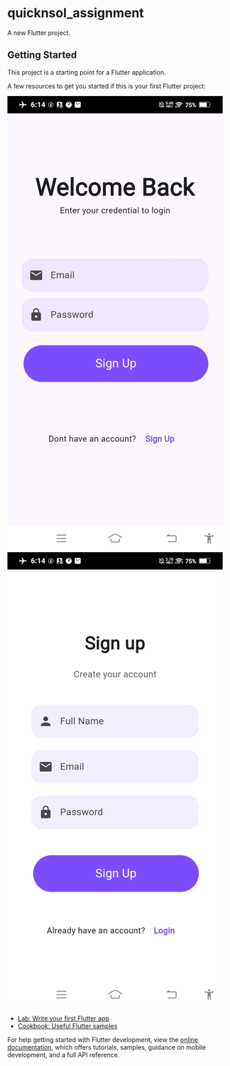 # quicknsol_assignment

A new Flutter project.

## Getting Started

This project is a starting point for a Flutter application.

A few resources to get you started if this is your first Flutter project:

![alt text](https://github.com/sahil7798/quicknsol_assignment/blob/main/Screenshot_20250421_181405%5B1%5D.jpg?raw=true)
![alt text](https://github.com/sahil7798/quicknsol_assignment/blob/main/Screenshot_20250421_181408%5B1%5D.jpg?raw=true)

- [Lab: Write your first Flutter app](https://docs.flutter.dev/get-started/codelab)
- [Cookbook: Useful Flutter samples](https://docs.flutter.dev/cookbook)

For help getting started with Flutter development, view the
[online documentation](https://docs.flutter.dev/), which offers tutorials,
samples, guidance on mobile development, and a full API reference.
